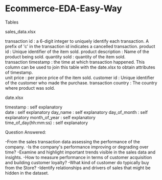# Ecommerce-EDA-Easy-Way

Tables 

sales_data.xlsx

transaction id	: a 6-digit integer to uniquely identify each transaction. A prefix of 'c' in the transaction id indicates a cancelled transaction.
product id : Unique identifier of the item sold.
product description : Name of the product being sold.
quantity sold : quantity of the item sold.		
transaction timestamp : the time at which transaction happened. This column can be used to join this table with the date.xlsx to obtain attributes of timestamp. 	
unit price : per piece price of the item sold.
customer id  : Unique identifier of the customer who made the purchase.
transaction country : The country where product was sold.


date.xlsx

timestamp : self explanatory	
date : self explanatory	
day_name : self explanatory	
day_of_month : self explanatory	
month_of_year : self explanatory	
time_of_day(hh:mm:ss) : self explanatory
  
  
  
  Question Answered:

-From the sales transaction data assessing the performance of the company.
-Is the company's performance improving or degrading over time?
-Examine and highlight important trends visible in the sales data and insights. 
-How to measure performance in terms of customer acquisition and building customer loyalty?
-What kind of customer do typically buy from the Store? 
-Identify relationships and drivers of sales that might be hidden in the dataset. 




